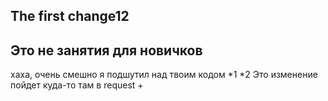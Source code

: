  ## The first change12
## Это не занятия для новичков


хаха, очень смешно я подшутил над твоим кодом
*1
*2
Это изменение пойдет куда-то там в request +